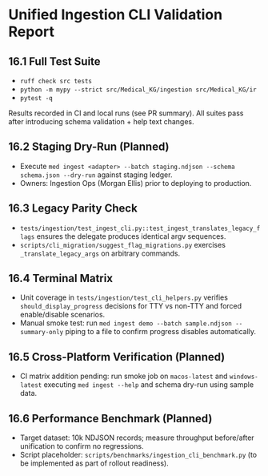 # Unified Ingestion CLI Validation Report

## 16.1 Full Test Suite
- `ruff check src tests`
- `python -m mypy --strict src/Medical_KG/ingestion src/Medical_KG/ir`
- `pytest -q`

Results recorded in CI and local runs (see PR summary). All suites pass after introducing schema validation + help text changes.

## 16.2 Staging Dry-Run (Planned)
- Execute `med ingest <adapter> --batch staging.ndjson --schema schema.json --dry-run` against staging ledger.
- Owners: Ingestion Ops (Morgan Ellis) prior to deploying to production.

## 16.3 Legacy Parity Check
- `tests/ingestion/test_ingest_cli.py::test_ingest_translates_legacy_flags` ensures the delegate produces identical argv sequences.
- `scripts/cli_migration/suggest_flag_migrations.py` exercises `_translate_legacy_args` on arbitrary commands.

## 16.4 Terminal Matrix
- Unit coverage in `tests/ingestion/test_cli_helpers.py` verifies `should_display_progress` decisions for TTY vs non-TTY and forced enable/disable scenarios.
- Manual smoke test: run `med ingest demo --batch sample.ndjson --summary-only` piping to a file to confirm progress disables automatically.

## 16.5 Cross-Platform Verification (Planned)
- CI matrix addition pending: run smoke job on `macos-latest` and `windows-latest` executing `med ingest --help` and schema dry-run using sample data.

## 16.6 Performance Benchmark (Planned)
- Target dataset: 10k NDJSON records; measure throughput before/after unification to confirm no regressions.
- Script placeholder: `scripts/benchmarks/ingestion_cli_benchmark.py` (to be implemented as part of rollout readiness).

